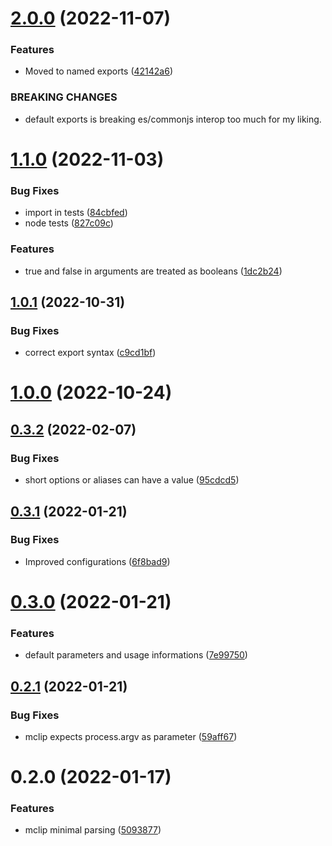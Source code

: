 # [2.0.0](https://github.com/kajyr/mclip/compare/1.1.0...2.0.0) (2022-11-07)


### Features

* Moved to named exports ([42142a6](https://github.com/kajyr/mclip/commit/42142a677fc3c8a33ae75f3a96e6d41f7726117b))


### BREAKING CHANGES

* default exports is breaking es/commonjs interop too
much for my liking.

# [1.1.0](https://github.com/kajyr/mclip/compare/1.0.1...1.1.0) (2022-11-03)


### Bug Fixes

* import in tests ([84cbfed](https://github.com/kajyr/mclip/commit/84cbfedd41a51eb4fd91dd62f02c753e6195b74c))
* node tests ([827c09c](https://github.com/kajyr/mclip/commit/827c09c0d0502c14d869224e8ed1a6a170f5931b))


### Features

* true and false in arguments are treated as booleans ([1dc2b24](https://github.com/kajyr/mclip/commit/1dc2b244d70d666a91cf1266194fb20853728641))

## [1.0.1](https://github.com/kajyr/mclip/compare/1.0.0...1.0.1) (2022-10-31)


### Bug Fixes

* correct export syntax ([c9cd1bf](https://github.com/kajyr/mclip/commit/c9cd1bf740c03b04ab59881c67c25c219a7b17a1))

# [1.0.0](https://github.com/kajyr/mclip/compare/0.3.2...1.0.0) (2022-10-24)

## [0.3.2](https://github.com/kajyr/mclip/compare/0.3.1...0.3.2) (2022-02-07)


### Bug Fixes

* short options or aliases can have a value ([95cdcd5](https://github.com/kajyr/mclip/commit/95cdcd5e3e91c64d36ab4fcf18fff51fd9b9a791))

## [0.3.1](https://github.com/kajyr/mclip/compare/0.3.0...0.3.1) (2022-01-21)


### Bug Fixes

* Improved configurations ([6f8bad9](https://github.com/kajyr/mclip/commit/6f8bad9445a9bdc5da45de9f15bd460d4034a957))

# [0.3.0](https://github.com/kajyr/mclip/compare/0.2.1...0.3.0) (2022-01-21)


### Features

* default parameters and usage informations ([7e99750](https://github.com/kajyr/mclip/commit/7e9975023fe7a99f0b24d8fd57bc9b7cd76867aa))

## [0.2.1](https://github.com/kajyr/mclip/compare/0.2.0...0.2.1) (2022-01-21)


### Bug Fixes

* mclip expects process.argv as parameter ([59aff67](https://github.com/kajyr/mclip/commit/59aff67ee7f2a83dff3c9542fedf10cca8d892d9))

# 0.2.0 (2022-01-17)


### Features

* mclip minimal parsing ([5093877](https://github.com/kajyr/mclip/commit/5093877305101970db958de4de8c32b41c48bec5))

